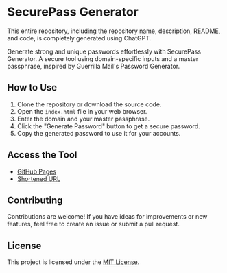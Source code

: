 # SecurePass Generator

This entire repository, including the repository name, description, README, and code, is completely generated using ChatGPT.

Generate strong and unique passwords effortlessly with SecurePass Generator. A secure tool using domain-specific inputs and a master passphrase, inspired by Guerrilla Mail's Password Generator.

## How to Use

1. Clone the repository or download the source code.
2. Open the `index.html` file in your web browser.
3. Enter the domain and your master passphrase.
4. Click the "Generate Password" button to get a secure password.
5. Copy the generated password to use it for your accounts.

## Access the Tool

- [GitHub Pages](https://frantiseksilhan.github.io/SecurePass-Generator/)
- [Shortened URL](https://lnk.moe/pwd)

## Contributing

Contributions are welcome! If you have ideas for improvements or new features, feel free to create an issue or submit a pull request.

## License

This project is licensed under the [MIT License](LICENSE).
